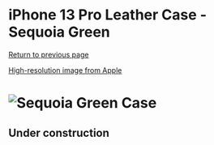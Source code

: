 # iPhone 13 Pro Leather Case - Sequoia Green

[Return to previous page](/iphone_13)

[High-resolution image from Apple](https://store.storeimages.cdn-apple.com/8756/as-images.apple.com/is//MM1G3?wid=4500&hei=4500&fmt=png)

# ![Sequoia Green Case](/everyphone/MM1G3.png)

## Under construction
